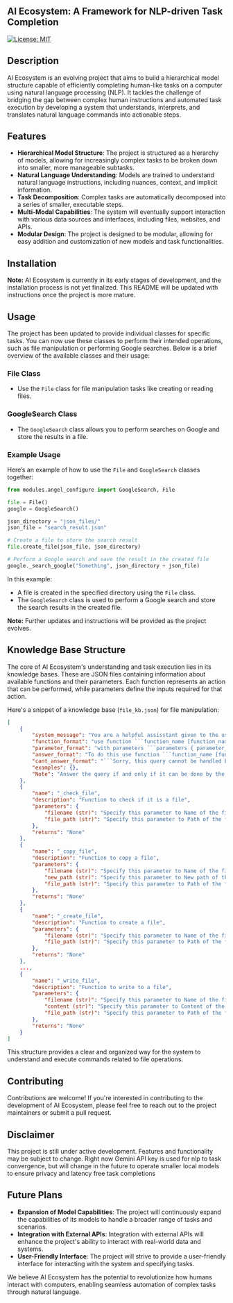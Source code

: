 ## AI Ecosystem: A Framework for NLP-driven Task Completion

[![License: MIT](https://img.shields.io/badge/License-MIT-blue.svg)](https://opensource.org/licenses/MIT)

## Description

AI Ecosystem is an evolving project that aims to build a hierarchical model structure capable of efficiently completing human-like tasks on a computer using natural language processing (NLP). It tackles the challenge of bridging the gap between complex human instructions and automated task execution by developing a system that understands, interprets, and translates natural language commands into actionable steps.

## Features

- **Hierarchical Model Structure**:  The project is structured as a hierarchy of models, allowing for increasingly complex tasks to be broken down into smaller, more manageable subtasks.
- **Natural Language Understanding**:  Models are trained to understand natural language instructions, including nuances, context, and implicit information.
- **Task Decomposition**:  Complex tasks are automatically decomposed into a series of smaller, executable steps.
- **Multi-Modal Capabilities**:  The system will eventually support interaction with various data sources and interfaces, including files, websites, and APIs.
- **Modular Design**: The project is designed to be modular, allowing for easy addition and customization of new models and task functionalities.

## Installation

**Note:** AI Ecosystem is currently in its early stages of development, and the installation process is not yet finalized. This README will be updated with instructions once the project is more mature.

## Usage

The project has been updated to provide individual classes for specific tasks. You can now use these classes to perform their intended operations, such as file manipulation or performing Google searches. Below is a brief overview of the available classes and their usage:

### File Class
- Use the `File` class for file manipulation tasks like creating or reading files.
  
### GoogleSearch Class
- The `GoogleSearch` class allows you to perform searches on Google and store the results in a file.

### Example Usage

Here’s an example of how to use the `File` and `GoogleSearch` classes together:

```python
from modules.angel_configure import GoogleSearch, File

file = File()
google = GoogleSearch()

json_directory = "json_files/"
json_file = "search_result.json"

# Create a file to store the search result
file.create_file(json_file, json_directory)

# Perform a Google search and save the result in the created file
google._search_google("Something", json_directory + json_file)
```

In this example:
- A file is created in the specified directory using the `File` class.
- The `GoogleSearch` class is used to perform a Google search and store the search results in the created file.

**Note:** Further updates and instructions will be provided as the project evolves.

## Knowledge Base Structure

The core of AI Ecosystem's understanding and task execution lies in its knowledge bases. These are JSON files containing information about available functions and their parameters. Each function represents an action that can be performed, while parameters define the inputs required for that action.

Here's a snippet of a knowledge base (`file_kb.json`) for file manipulation:

```json
[
    {
        "system_message": "You are a helpful assisstant given to the user to aid with their tasks. Gemini. Use the given knowledge base to answer the user.",
        "function_format": "use function ```function_name [function_name]```",
        "parameter_format": "with parameters ```parameters { parameter_1 = value_1 }, { parameter_2 = value_2 }, ..., { parameter_n = value_n }```",
        "answer_format": "To do this use function ```function_name [function_name]``` with parameters ```parameters { parameter_1 = value_1 }, { parameter_2 = value_2 }, ..., { parameter_n = value_n }```",
        "cant_answer_format": "```Sorry, this query cannot be handled by me```",
        "examples": {},
        "Note": "Answer the query if and only if it can be done by the functions available in your knowledge base. DO NOT create new functions or parameters to answer user query"
    },
    {
        "name": "_check_file",
        "description": "Function to check if it is a file",
        "parameters": {
            "filename (str)": "Specify this parameter to Name of the file",
            "file_path (str)": "Specify this parameter to Path of the file"
        },
        "returns": "None"
    },
    {
        "name": "_copy_file",
        "description": "Function to copy a file",
        "parameters": {
            "filename (str)": "Specify this parameter to Name of the file",
            "new_path (str)": "Specify this parameter to New path of the file",
            "file_path (str)": "Specify this parameter to Path of the file"
        },
        "returns": "None"
    },
    {
        "name": "_create_file",
        "description": "Function to create a file",
        "parameters": {
            "filename (str)": "Specify this parameter to Name of the file",
            "file_path (str)": "Specify this parameter to Path of the file"
        },
        "returns": "None"
    },
    ...,
    {
        "name": "_write_file",
        "description": "Function to write to a file",
        "parameters": {
            "filename (str)": "Specify this parameter to Name of the file",
            "content (str)": "Specify this parameter to Content of the file",
            "file_path (str)": "Specify this parameter to Path of the file"
        },
        "returns": "None"
    }
]
```

This structure provides a clear and organized way for the system to understand and execute commands related to file operations.

## Contributing

Contributions are welcome! If you're interested in contributing to the development of AI Ecosystem, please feel free to reach out to the project maintainers or submit a pull request.

## Disclaimer

This project is still under active development. Features and functionality may be subject to change. Right now Gemini API key is used for nlp to task convergence, but will change in the future to operate smaller local models to ensure privacy and latency free task completions

## Future Plans

- **Expansion of Model Capabilities**:  The project will continuously expand the capabilities of its models to handle a broader range of tasks and scenarios.
- **Integration with External APIs**:  Integration with external APIs will enhance the project's ability to interact with real-world data and systems.
- **User-Friendly Interface**:  The project will strive to provide a user-friendly interface for interacting with the system and specifying tasks.

We believe AI Ecosystem has the potential to revolutionize how humans interact with computers, enabling seamless automation of complex tasks through natural language. 
